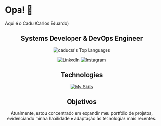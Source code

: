 
# Opa! 👋  
Aqui é o Cadu (Carlos Eduardo)  

<div align="center">
<h2>Systems Developer & DevOps Engineer</h2>

![caducrs's Top Languages](https://github-readme-stats.vercel.app/api/top-langs/?username=caducrs&theme=midnight-purple&show_icons=true&hide_border=true&layout=compact)

[![LinkedIn](https://img.shields.io/badge/LinkedIn-8633ff?style=for-the-badge&logo=linkedin&logoColor=white)](https://www.linkedin.com/in/caducrs/) [![Instagram](https://img.shields.io/badge/-Instagram-%238633ff?style=for-the-badge&logo=instagram&logoColor=white)](https://www.instagram.com/caduwzy/)  



## Technologies  

[![My Skills](https://skillicons.dev/icons?i=html,css,js,typescript,php,python,java,angular,laravel,react,docker,kubernets,linux)](https://skillicons.dev)

## Objetivos  

Atualmente, estou concentrado em expandir meu portfólio de projetos, evidenciando minha habilidade e adaptação às tecnologias mais recentes.  
</div>
